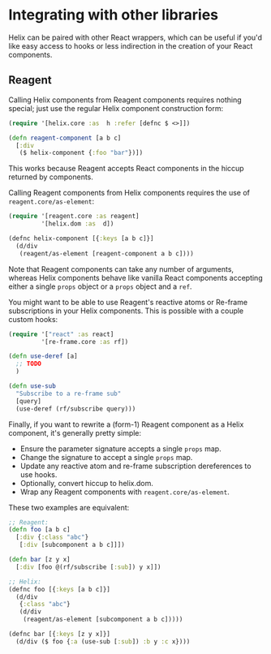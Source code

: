 # Integrating with other libraries

Helix can be paired with other React wrappers, which can be useful if you'd like easy access to hooks or less indirection in the creation of your React components.

## Reagent

Calling Helix components from Reagent components requires nothing special; just use the regular Helix component construction form:

``` clojure
(require '[helix.core :as  h :refer [defnc $ <>]])

(defn reagent-component [a b c]
  [:div
   ($ helix-component {:foo "bar"})])
```

This works because Reagent accepts React components in the hiccup returned by components.

Calling Reagent components from Helix components requires the use of `reagent.core/as-element`:

``` clojure
(require '[reagent.core :as reagent]
         '[helix.dom :as  d])

(defnc helix-component [{:keys [a b c]}]
  (d/div
   (reagent/as-element [reagent-component a b c])))
```

Note that Reagent components can take any number of arguments, whereas Helix components behave like vanilla React components accepting either a single `props` object or a `props` object and a `ref`.

You might want to be able to use Reagent's reactive atoms or Re-frame subscriptions in your Helix components. This is possible with a couple custom hooks:

``` clojure
(require '["react" :as react]
         '[re-frame.core :as rf])

(defn use-deref [a]
  ;; TODO
  )

(defn use-sub
  "Subscribe to a re-frame sub"
  [query]
  (use-deref (rf/subscribe query)))

```

Finally, if you want to rewrite a (form-1) Reagent component as a Helix component, it's generally pretty simple:

- Ensure the parameter signature accepts a single `props` map.
- Change the signature to accept a single `props` map.
- Update any reactive atom and re-frame subscription dereferences to use hooks.
- Optionally, convert hiccup to helix.dom.
- Wrap any Reagent components with `reagent.core/as-element`.

These two examples are equivalent:

``` clojure
;; Reagent:
(defn foo [a b c]
  [:div {:class "abc"}
   [:div [subcomponent a b c]]])

(defn bar [z y x]
  [:div [foo @(rf/subscribe [:sub]) y x]])

;; Helix:
(defnc foo [{:keys [a b c]}]
  (d/div
   {:class "abc"}
   (d/div
    (reagent/as-element [subcomponent a b c]))))

(defnc bar [{:keys [z y x]}]
  (d/div ($ foo {:a (use-sub [:sub]) :b y :c x})))
```
